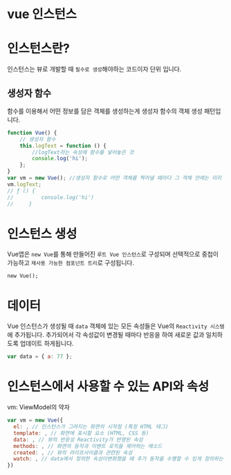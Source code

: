 # vue 인스턴스

# 인스턴스란?

인스턴스는 뷰로 개발할 때 `필수로 생성`해야하는 코드이자 단위 입니다.

## 생성자 함수

함수를 이용해서 어떤 정보를 담은 객체를 생성하는게 생성자 함수의 객체 생성 패턴입니다.

```js
function Vue() {
	// 생성자 함수
	this.logText = function () {
		//logText라는 속성에 함수를 넣어놓은 것
		console.log('hi');
	};
}
var vm = new Vue(); //생성자 함수로 어떤 객체를 찍어낼 때마다 그 객체 안에는 미리 정의한 함수가 들어가있다. 그렇기 때문에 생성자 함수로 vue에서 API들과 속성들을 모두 정의해놓고 가져다 사용할 수 있거나 재사용할 수 있는 것입니다.
vm.logText;
// ƒ () {
//         console.log('hi')
//     }
```

# 인스턴스 생성

Vue앱은 `new Vue`를 통해 만들어진 `루트 Vue 인스턴스`로 구성되며 선택적으로 중첩이 가능하고 `재사용 가능한 컴포넌트 트리`로 구성됩니다.

```
new Vue();
```

# 데이터

Vue 인스턴스가 생성될 때 `data` 객체에 있는 모든 속성들은 Vue의 `Reactivity 시스템`에 추가됩니다. 추가되어서 각 속성값이 변경될 때마다 반응을 하여 새로운 값과 일치하도록 업데이트 하게됩니다.

```js
var data = { a: 77 };
```

# 인스턴스에서 사용할 수 있는 API와 속성

vm: ViewModel의 약자

```js
var vm = new Vue({
  el: , // 인스턴스가 그려지는 화면의 시작점 (특정 HTML 태그)
  template: , // 화면에 표시할 요소 (HTML, CSS 등)
  data: , // 뷰의 반응성 Reactivity가 반영된 속성
  methods: , // 화면의 동작과 이벤트 로직을 제어하는 메소드
  created: , // 뷰의 라이프사이클과 관련된 속성
  watch: , // data에서 정의한 속성이변화했을 때 추가 동작을 수행할 수 있게 정의하는 속성
})
```
